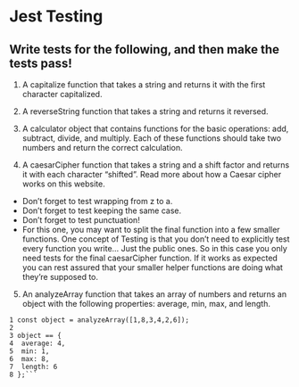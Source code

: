 # Jest Testing

## Write tests for the following, and then make the tests pass!

1. A capitalize function that takes a string and returns it with the first character capitalized.

2. A reverseString function that takes a string and returns it reversed.

3. A calculator object that contains functions for the basic operations: add, subtract, divide, and multiply. Each of these functions should take two numbers and return the correct calculation.

4. A caesarCipher function that takes a string and a shift factor and returns it with each character “shifted”. Read more about how a Caesar cipher works on this website.

- Don’t forget to test wrapping from z to a.
- Don’t forget to test keeping the same case.
- Don’t forget to test punctuation!
- For this one, you may want to split the final function into a few smaller functions. One concept of Testing is that you don’t need to explicitly test every function you write… Just the public ones. So in this case you only need tests for the final caesarCipher function. If it works as expected you can rest assured that your smaller helper functions are doing what they’re supposed to.

5. An analyzeArray function that takes an array of numbers and returns an object with the following properties: average, min, max, and length.

````
1 const object = analyzeArray([1,8,3,4,2,6]);
2
3 object == {
4  average: 4,
5  min: 1,
6  max: 8,
7  length: 6
8 };```
````
